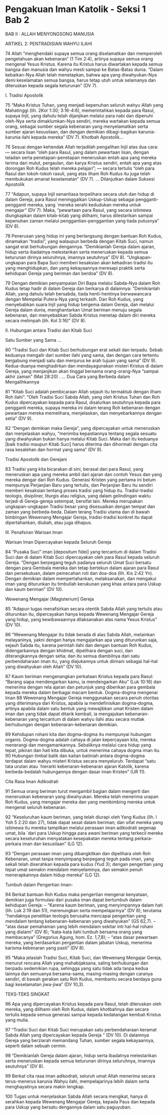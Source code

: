 # Pengakuan Iman Katolik - Seksi 1 Bab 2

BAB II :
ALLAH
MENYONGSONG MANUSIA

ARTIKEL 2: PENTRADISIAN WAHYU ILAHI

74 Allah “menghendaki supaya semua orang diselamatkan dan memperoleh pengetahuan akan kebenaran” (1 Tim 2:4), artinya supaya semua orang mengenal Yesus Kristus. Karena itu Kristus harus diwartakan kepada semua bangsa dan manusia dan wahyu mesti sampai ke Batas-Batas dunia.
“Dalam kebaikan-Nya Allah telah menetapkan, bahwa apa yang diwahyukan-Nya demi keselamatan semua bangsa, harus tetap utuh untuk selamanya dan diteruskan kepada segala keturunan” (DV 7).

I. Tradisi Apostolik

75 “Maka Kristus Tuhan, yang menjadi kepenuhan seluruh wahyu Allah yang Mahatinggi (lih. 2Kor 1:30; 3:16-4:6), memerintahkan kepada para Rasul, supaya Injil, yang dahulu telah dijanjikan melalui para nabi dan dipenuhi oleh-Nya serta dimaklumkan-Nya sendiri, mereka wartakan kepada semua orang, sebagai sumber segala kebenaran yang menyelamatkan serta sumber ajaran kesusilaan, dan dengan demikian dibagi-bagikan karunia-karunia ilahi kepada mereka” (DV 7).
Khotbah Apostolik…

76 Sesuai dengan kehendak Allah terjadilah pengalihan Injil atas dua cara:
— secara lisan “oleh para Rasul, yang dalam pewartaan lisan, dengan teladan serta penetapan-penetapan meneruskan entah apa yang mereka terima dari mulut, pergaulan, dan karya Kristus sendiri, entah apa yang atas dorongan Roh Kudus telah mereka pelajari”;
— secara tertulis “oleh para Rasul dan tokoh-tokoh rasuli, yang atas ilham Roh Kudus itu juga telah membukukan amanat keselamatan” (DV 7).
… Dilanjutkan dalam Suksesi Apostolik

77 “Adapun, supaya Injil senantiasa terpelihara secara utuh dan hidup di dalam Gereja, para Rasul meninggalkan Uskup-Uskup sebagai pengganti-pengganti mereka, yang `mereka serahi kedudukan mereka untuk mengajar” (DV 7). Maka, “pewartaan para Rasul, yang secara istimewa diungkapkan dalam kitab-kitab yang diilhami, harus dilestarikan sampai kepenuhan zaman melalui penggantian-penggantian yang tiada putusnya” (DV 8).

78 Penerusan yang hidup ini yang berlangsung dengan bantuan Roh Kudus, dinamakan “tradisi”, yang walaupun berbeda dengan Kitab Suci, namun sangat erat berhubungan dengannya. “Demikianlah Gereja dalam ajaran, hidup serta ibadatnya melestarikan serta meneruskan kepada semua keturunan dirinya seluruhnya, imannya seutuhnya” (DV 8). “Ungkapan-ungkapan para Bapa Suci memberi kesaksian akan kehadiran tradisi itu yang menghidupkan, dan yang kekayaannya meresapi praktik serta kehidupan Gereja yang beriman dan berdoa” (DV 8).

79 Dengan demikian penyampaian Diri Bapa melalui Sabda-Nya dalam Roh Kudus tetap hadir di dalam Gereja dan berkarya di dalamnya: “Demikianlah Allah, yang dahulu telah bersabda, tiada henti-hentinya berwawancara dengan Mempelai Putera-Nya yang terkasih. Dan Roh Kudus, yang menyebabkan suara Injil yang hidup bergema dalam Gereja, dan melalui Gereja dalam dunia, menghantarkan Umat beriman menuju segala kebenaran, dan menyebabkan Sabda Kristus menetap dalam diri mereka secara melimpah (lih. Kol 3:16)” (DV 8).

II. Hubungan antara Tradisi dan Kitab Suci

Satu Sumber yang Sama …

80 “Tradisi Suci dan Kitab Suci berhubungan erat sekali dan terpadu. Sebab keduanya mengalir dari sumber ilahi yang sama, dan dengan cara tertentu bergabung menjadi satu dan menjurus ke arah tujuan yang sama” (DV 9). Kedua-duanya menghadirkan dan mendayagunakan misteri Kristus di dalam Gereja, yang menjanjikan akan tinggal bersama orang-orang-Nya “sampai akhir zaman” (Mat 28:20) .
… Dua Cara yang Berbeda dalam Mengalihkannya

81 “Kitab Suci adalah pembicaraan Allah sejauh itu termaktub dengan ilham Roh ilahi”.
“Oleh Tradisi Suci Sabda Allah, yang oleh Kristus Tuhan dan Roh Kudus dipercayakan kepada para Rasul, disalurkan seutuhnya kepada para pengganti mereka, supaya mereka ini dalam terang Roh kebenaran dengan pewartaan mereka memelihara, menjelaskan, dan menyebarkannya dengan setia” (DV 9).

82 “Dengan demikian maka Gereja”, yang dipercayakan untuk meneruskan dan menjelaskan wahyu, “menimba kepastiannya tentang segala sesuatu yang diwahyukan bukan hanya melalui Kitab Suci. Maka dari itu keduanya [baik tradisi maupun Kitab Suci] harus diterima dan dihormati dengan cita rasa kesalehan dan hormat yang sama” (DV 9).

Tradisi Apostolik dan Gerejani

83 Tradisi yang kita bicarakan di sini, berasal dari para Rasul, yang meneruskan apa yang mereka ambil dari ajaran dan contoh Yesus dan yang mereka dengar dari Roh Kudus. Generasi Kristen yang pertama ini belum mempunyai Perjanjian Baru yang tertulis, dan Perjanjian Baru itu sendiri memberi kesaksian tentang proses tradisi yang hidup itu.
Tradisi-tradisi teologis, disipliner, liturgis atau religius, yang dalam gelindingan waktu terjadi di Gereja-gereja setempat, bersifat lain. Mereka merupakan ungkapan-ungkapan Tradisi besar yang disesuaikan dengan tempat dan zaman yang berbeda-beda. Dalam terang Tradisi utama dan di bawah bimbingan Wewenang Mengajar Gereja, tradisi-tradisi konkret itu dapat dipertahankan, diubah, atau juga dihapus.

III. Penafsiran Warisan Iman

Warisan Iman Dipercayakan kepada Seluruh Gereja

84 “Pusaka Suci” iman [depositum fidei] yang tercantum di dalam Tradisi Suci dan di dalam Kitab Suci dipercayakan oleh para Rasul kepada seluruh Gereja. “Dengan berpegang teguh padanya seluruh Umat Suci bersatu dengan para Gembala mereka dan tetap bertekun dalam ajaran para Rasul dan persekutuan, dalam pemecahan roti dan doa-doa (lih. Kis 2:42 Yn). Dengan demikian dalam mempertahankan, melaksanakan, dan mengakui iman yang diturunkan itu timbullah kerukunan yang khas antara para Uskup dan kaum beriman” (DV 10).

Wewenang Mengajar [Magisterium] Gereja

85 “Adapun tugas menafsirkan secara otentik Sabda Allah yang tertulis atau diturunkan itu, dipercayakan hanya kepada Wewenang Mengajar Gereja yang hidup, yang kewibawaannya dilaksanakan alas nama Yesus Kristus” (DV 10).

86 “Wewenang Mengajar itu tidak berada di alas Sabda Allah, melainkan melayaninya, yakni dengan hanya mengajarkan apa yang diturunkan saja, sejauh Sabda itu, karena perintah ilahi dan dengan bantuan Roh Kudus, didengarkannya dengan khidmat, dipelihara dengan suci, dan diterangkannya dengan setia; dan itu semua diambilnya dari satu perbendaharaan iman itu, yang diajukannya untuk diimani sebagai hal-hal yang diwahyukan oleh Allah” (DV 10).

87 Kaum beriman mengenangkan perkataan Kristus kepada para Rasul: “Barang siapa mendengarkan kamu, ia mendengarkan Aku” (Luk 10:16) dan menerima dengan rela ajaran dan petunjuk yang diberikan para gembala kepada mereka dalam berbagai macam bentuk.
Dogma-dogma mengenai Iman
88 Wewenang Mengajar Gereja menggunakan secara penuh otoritas yang diterimanya dari Kristus, apabila ia mendefinisikan dogma-dogma, artinya apabila dalam satu bentuk yang mewajibkan umat Kristen dalam iman dan yang tidak dapat ditarik kembali, ia mengajukan kebenaran-kebenaran yang tercantum di dalam wahyu ilahi atau secara mutlak berhubungan dengan kebenaran-kebenaran demikian.

89 Kehidupan rohani kita dan dogma-dogma itu mempunyai hubungan organis. Dogma-dogma adalah cahaya di jalan kepercayaan kita, mereka menerangi dan mengamankannya. Sebaliknya melalui cara hidup yang tepat, pikiran dan hati kita dibuka, untuk menerima cahaya dogma iman itu.
90 Hubungan timbal balik dan kaitan batiniah antara dogma-dogma terdapat dalam wahyu misteri Kristus secara menyeluruh. Terdapat “satu tata urutan atau `hierarki kebenaran-kebenaran ajaran Katolik, karena berbeda-bedalah hubungannya dengan dasar iman Kristen” (UR 11).

Cita Rasa Iman Adikodrati

91 Semua orang beriman turut mengambil bagian dalam mengerti dan meneruskan kebenaran yang diwahyukan. Mereka telah menerima urapan Roh Kudus, yang mengajar mereka dan yang membimbing mereka untuk mengenal seluruh kebenaran.

92 “Keseluruhan kaum beriman, yang telah diurapi oleh Yang Kudus (lih. l Yoh 5 2:20 dan 27), tidak dapat sesat dalam beriman; dan sifat mereka yang istimewa itu mereka tampilkan melalui perasaan iman adikodrati segenap umat, bila `dari para Uskup hingga para awani beriman yang terkecil mereka secara keseluruhan menyatakan kesepakatan mereka tentang perkara-perkara iman dan kesusilaan” (LG 12).

93 “Dengan perasaan iman yang dibangkitkan dan dipelihara oleh Roh Kebenaran, umat tanpa menyimpang berpegang teguh pada iman, yang sekali telah diserahkan kepada para kudus (Yud 3); dengan pengertian yang tepat umat semakin mendalam menyelaminya, dan semakin penuh menerapkannya dalam hidup mereka” (LG 12).

Tumbuh dalam Pengertian Iman-

94 Berkat bantuan Roh Kudus maka pengertian mengenai kenyataan, demikian juga formulasi dari pusaka iman dapat bertumbuh dalam kehidupan Gereja:
– “Karena kaum beriman, yang menyimpannya dalam hati (lih. Luk 2:19 dan 51), merenungkan serta mempelajarinya” (DV 8); terutama “hendaknya penelitian teologis berusaha mencapai pengertian yang mendalam tentang kebenaran-kebenaran yang diwahyukan” (GS 62,7).
– “atas dasar pemahaman yang lebih mendalam sekitar inti hal-hal rohani yang dialami” (DV 8); “kata-kata ilahi tumbuh bersama orang yang membacanya” (Gregorius Agung, hom. Ez. 1,7,8); – “atas dasar pewartaan mereka, yang berdasarkan pergantian dalam jabatan Uskup, menerima karisma kebenaran yang pasti” (DV 8).

95 “Maka jelaslah Tradisi Suci, Kitab Suci, dan Wewenang Mengajar Gereja, menurut rencana Allah yang mahabijaksana, saling berhubungan dan berpadu sedemikian rupa, sehingga yang satu tidak ada tanpa kedua lainnya dan semuanya bersama-sama, masing-masing dengan caranya sendiri, di bawah gerakan satu Roh Kudus, membantu secara berdaya guna bagi keselamatan jiwa-jiwa” (DV 10,3).

 TEKS-TEKS SINGKAT

96 Apa yang dipercayakan Kristus kepada para Rasul, telah diteruskan oleh mereka, yang diilhami oleh Roh Kudus, dalam khotbahnya dan secara tertulis kepada semua generasi sampai kepada kedatangan kembali Kristus yang mulia.

97 “Tradisi Suci dan Kitab Suci merupakan satu perbendaharaan keramat Sabda Allah yang dipercayakan kepada Gereja ” (DV 10). Di dalamnya Gereja yang berziarah memandang Tuhan, sumber segala kekayaannya, seperti dalam sebuah cermin.

98 “Demikianlah Gereja dalam ajaran, hidup serta ibadatnya melestarikan serta meneruskan kepada semua keturunan dirinya seluruhnya, imannya seutuhnya” (DV 8).

99 Berkat cita rasa iman adikodrati, seluruh umat Allah menerima secara terus-menerus karunia Wahyu ilahi, mempelajarinya lebih dalam serta menghayatinya secara makin lengkap.

100 Tugas untuk menjelaskan Sabda Allah secara mengikat, hanya di serahkan kepada Wewenang Mengajar Gereja, kepada Paus dan kepada para Uskup yang bersatu dengannya dalam satu paguyuban.